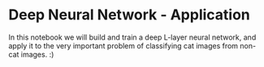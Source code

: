 #  Deep Neural Network - Application

In this notebook we will build and train a deep L-layer neural network, and apply it to the very important problem of classifying cat images from non-cat images. 
:) 
